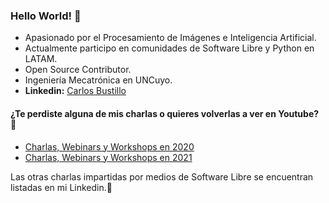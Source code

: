 ### Hello World! 👋
- Apasionado por el Procesamiento de Imágenes e Inteligencia Artificial.
- Actualmente participo en comunidades de Software Libre y Python en LATAM.
- Open Source Contributor.
- Ingeniería Mecatrónica en UNCuyo.
- **Linkedin:** [Carlos Bustillo](https://www.linkedin.com/in/carlos-bustillo-74514b1b6/)

#### ¿Te perdiste alguna de mis charlas o quieres volverlas a ver en Youtube? :raised_hands: 
- [Charlas, Webinars y Workshops en 2020](https://www.youtube.com/playlist?list=PLG6E5yCiAI4KgwPiTSxvMSc3vtXnPIM_3)
- [Charlas, Webinars y Workshops en 2021](https://www.youtube.com/playlist?list=PLG6E5yCiAI4Lay7oKyPtbnb6ICwXde6-q)

Las otras charlas impartidas por medios de Software Libre se encuentran listadas en mi Linkedin.:dart:
